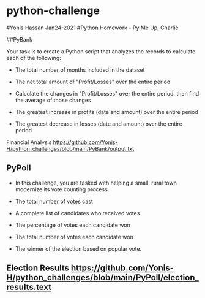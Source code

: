 # python-challenge
#Yonis Hassan Jan24-2021
#Python Homework - Py Me Up, Charlie


##PyBank 

 Your task is to create a Python script that analyzes the records to calculate each of the following:

  * The total number of months included in the dataset

  * The net total amount of "Profit/Losses" over the entire period

  * Calculate the changes in "Profit/Losses" over the entire period, then find the average of those changes

  * The greatest increase in profits (date and amount) over the entire period

  * The greatest decrease in losses (date and amount) over the entire period
  
  
Financial Analysis
https://github.com/Yonis-H/python_challenges/blob/main/PyBank/output.txt
  
  ## PyPoll
  
  * In this challenge, you are tasked with helping a small, rural town modernize its vote counting process.
  
  * The total number of votes cast

  * A complete list of candidates who received votes

  * The percentage of votes each candidate won

  * The total number of votes each candidate won

  * The winner of the election based on popular vote.
  
  Election Results
https://github.com/Yonis-H/python_challenges/blob/main/PyPoll/election_results.text
---------------------------
